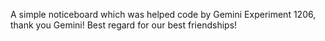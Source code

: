 A simple noticeboard which was helped code by Gemini Experiment 1206, thank you Gemini!
Best regard for our best friendships!
